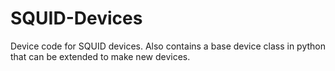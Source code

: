 SQUID-Devices
=============

Device code for SQUID devices.  Also contains a base device class in python that can be extended to make new devices.
